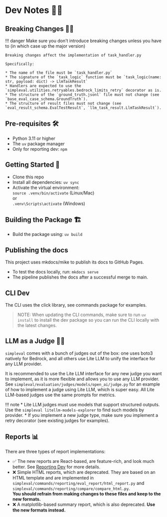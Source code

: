 # Dev Notes 👩‍💻

## Breaking Changes ⛓️‍💥

!!! danger
    Make sure you don't introduce breaking changes unless you have to (in which case up the major version)

    Breaking changes affect the implementation of task_handler.py

    Specifically:

    * The name of the file must be `task_handler.py`
    * The signature of the `task_logic` function must be `task_logic(name: str, payload: dict) -> LlmTaskResult`
    * Handlers are expected to use the `simpleval.utilities.retryables.bedrock_limits_retry` decorator as is.
    * The structure of the `ground_truth.jsonl` file must not change (see `base_eval_case_schema.GroundTruth`).
    * The structure of result files must not change (see `eval_result_schema.EvalTestResult`, `llm_task_result.LlmTaskResult`).

## Pre-requisites 🛠️
* Python 3.11 or higher
* The `uv` package manager
* Only for reporting dev: `npm`

## Getting Started 🚀
* Clone this repo
* Install all dependencies: `uv sync`
* Activate the virtual environment: <br>`source .venv/bin/activate` (Linux/Mac)
<br>or
<br>`.venv\Scripts\activate` (Windows)

## Building the Package 🏗️
* Build the package using: `uv build`

## Publishing the docs
This project uses mkdocs/mike to publish its docs to GitHub Pages. 

* To test the docs locally, run: `mkdocs serve`
* The pipeline publishes the docs after a successful merge to main.

## CLI Dev
The CLI uses the click library, see commands package for examples.

> NOTE: When updating the CLI commands, make sure to run `uv install` to install the dev package so you can run the CLI locally with the latest changes.

## LLM as a Judge 👩‍⚖️

`simpleval` comes with a bunch of judges out of the box: one uses boto3 natively for Bedrock, and all others use Lite LLM to unify the interface for any LLM provider.


It is recommended to use the Lite LLM interface for any new judge you want to implement, as it is more flexible and allows you to use any LLM provider.
See `simpleval/evaluation/judges/models/open_ai/judge.py` for an example of how to implement a judge using Lite LLM, which is super easy.
All Lite LLM-based judges use the same prompts for metrics.

!!! note
    * Lite LLM judges must use models that support structured outputs. Use the `simpleval litellm-models-explorer` to find such models by provider.
    * If you implement a new judge type, make sure you implement a retry decorator (see existing judges for examples).

## Reports 📊

There are three types of report implementations:


- ✅ The new reports are React-based, are feature-rich, and look much better. See [Reporting Dev](reporting-dev.md) for more details.
- ❌ Simple HTML reports, which are deprecated. They are based on an HTML template and are implemented in `simpleval/commands/reporting/eval_report/html_report.py` and `simpleval/commands/reporting/compare/compare_html.py`. 
  <br>**You should refrain from making changes to these files and keep to the new formats.**
- ❌ A matplotlib-based summary report, which is also deprecated. **Use the new formats instead.**

<br>
